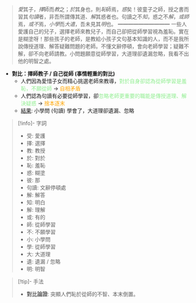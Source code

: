 > *愛*其子，*擇*師而*教*之；*於*其身也，則*恥*師焉，*惑*矣！彼童子之師，授之書而習其*句讀*者，非吾所謂傳其道、*解*其惑者也。句讀之不*知*，惑之不*解*，*或師*焉，*或不*焉，*小學*而*大遺*，吾未見其*明*也。
> ━━━━━━━━━━
> 一些人愛護自己的兒子，選擇老師來教兒子，而自己卻把從師學習視為羞恥。實在是糊塗呀！那些孩子的老師，是教給小孩子文句基本知識的人，而不是我所說傳授道理、解答疑難問題的老師。不懂文辭停頓，會向老師學習；疑難不解，卻不向老師請教。小問題願意從師學習，大道理卻遺漏忽略，我看不出他的明智之處。

- **對比：擇師教子 / 自己從師 (事情輕重的對比)**
	- 人們因為愛惜子女而精心挑選老師來教導，<span style="color: lightgreen">對於自身卻認為從師學習是羞恥，不願從師</span> → <span style="color: orange">自相矛盾</span>
	- 人們認為句讀有必要從師學習，卻<span style="color: lightgreen">忽略老師更重要的職能是傳授道理、解決疑惑</span> → <span style="color: orange">捨本逐末</span>
	- <u>結果</u>: 小學問 (句讀) 學會了，大道理卻遺漏、忽略

> [!info]- 字詞
> - 受: 愛護
> - 擇: 選擇
> - 教: 教授
> - 於: 對於
> - 恥: 羞恥
> - 惑: 糊塗
> - 彼: 那
> - 句讀: 文辭停頓處
> - 解: 解答
> - 知: 明白
> - 解: 理解
> - 或: 有的
> - 師: 從師學習
> - 不: 不願學習
> - 小: 小學問
> - 學: 從師學習
> - 大: 大道理
> - 遺: 遺漏 / 忽略
> - 明: 明智

> [!tip]- 手法
> - **對比論證**: 突顯人們恥於從師的不智、本末倒置。

